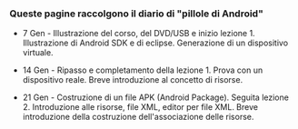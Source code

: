 ### Queste pagine raccolgono il diario di "pillole di Android"

* 7 Gen - Illustrazione del corso, del DVD/USB e inizio lezione 1.
Illustrazione di Android SDK e di eclipse. Generazione di un
dispositivo virtuale.

* 14 Gen - Ripasso e completamento della lezione 1. Prova con
un dispositivo reale. Breve introduzione al concetto di risorse.

* 21 Gen - Costruzione di un file APK (Android Package). Seguita
lezione 2.  Introduzione alle risorse, file XML, editor per file XML.
Breve introduzione della costruzione dell'associazione delle risorse.


